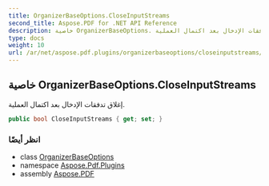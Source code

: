```yaml
---
title: OrganizerBaseOptions.CloseInputStreams
second_title: Aspose.PDF for .NET API Reference
description: خاصية OrganizerBaseOptions. إغلاق تدفقات الإدخال بعد اكتمال العملية
type: docs
weight: 10
url: /ar/net/aspose.pdf.plugins/organizerbaseoptions/closeinputstreams/
---
```

## خاصية OrganizerBaseOptions.CloseInputStreams

إغلاق تدفقات الإدخال بعد اكتمال العملية.

```csharp
public bool CloseInputStreams { get; set; }
```

### انظر أيضًا

* class [OrganizerBaseOptions](../)
* namespace [Aspose.Pdf.Plugins](../../../aspose.pdf.plugins/)
* assembly [Aspose.PDF](../../../)